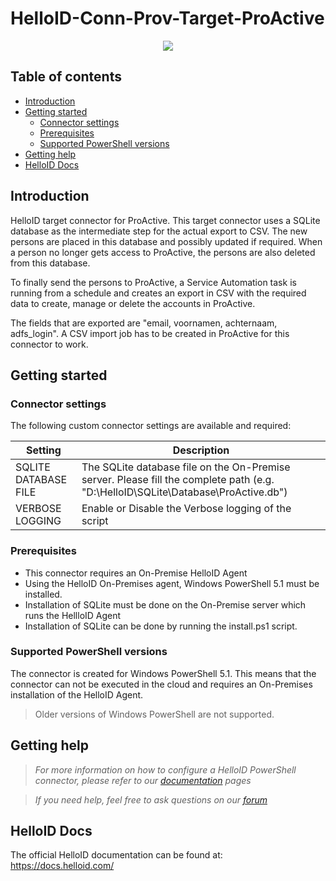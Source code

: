 # HelloID-Conn-Prov-Target-ProActive

<p align="center">
  <img src="https://proactive-software.com/wp-content/uploads/2020/04/pa-logo.svg">
</p>

## Table of contents

- [Introduction](#Introduction)
- [Getting started](#Getting-started)
  + [Connector settings](#Connector-settings)
  + [Prerequisites](#Prerequisites)
  + [Supported PowerShell versions](#Supported-PowerShell-versions)
- [Getting help](#Getting-help)
- [HelloID Docs](#HelloID-Docs)

## Introduction

HelloID target connector for ProActive. This target connector uses a SQLite database as the intermediate step for the actual export to CSV. The new persons are placed in this database and possibly updated if required. When a person no longer gets access to ProActive, the persons are also deleted from this database.

To finally send the persons to ProActive, a Service Automation task is running from a schedule and creates an export in CSV with the required data to create, manage or delete the accounts in ProActive.

The fields that are exported are "email, voornamen, achternaam, adfs_login". A CSV import job has to be created in ProActive for this connector to work.
 
## Getting started

### Connector settings

The following custom connector settings are available and required:

| Setting     | Description |
| ------------ | ----------- |
| SQLITE DATABASE FILE | The SQLite database file on the On-Premise server. Please fill the complete path (e.g. "D:\HelloID\SQLite\Database\ProActive.db") |
| VERBOSE LOGGING | Enable or Disable the Verbose logging of the script |

### Prerequisites

- This connector requires an On-Premise HelloID Agent
- Using the HelloID On-Premises agent, Windows PowerShell 5.1 must be installed.
- Installation of SQLite must be done on the On-Premise server which runs the HellloID Agent
- Installation of SQLite can be done by running the install.ps1 script.

### Supported PowerShell versions

The connector is created for Windows PowerShell 5.1. This means that the connector can not be executed in the cloud and requires an On-Premises installation of the HelloID Agent.

> Older versions of Windows PowerShell are not supported.

## Getting help

> _For more information on how to configure a HelloID PowerShell connector, please refer to our [documentation](https://docs.helloid.com/hc/en-us/articles/360012518799-How-to-add-a-target-system) pages_

> _If you need help, feel free to ask questions on our [forum](https://forum.helloid.com)_

## HelloID Docs

The official HelloID documentation can be found at: https://docs.helloid.com/
